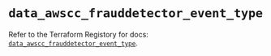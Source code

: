 # `data_awscc_frauddetector_event_type`

Refer to the Terraform Registory for docs: [`data_awscc_frauddetector_event_type`](https://registry.terraform.io/providers/hashicorp/awscc/0.70.0/docs/data-sources/frauddetector_event_type).

